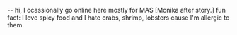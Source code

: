 -- hi, I ocassionally go online here mostly for MAS [Monika after story.]
fun fact: I love spicy food and I hate crabs, shrimp, lobsters cause I'm allergic to them.
